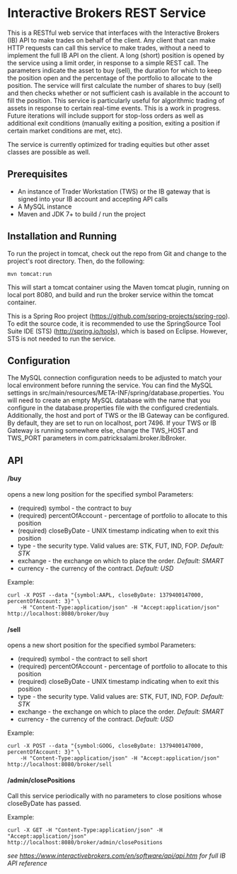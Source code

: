 # Interactive Brokers REST Service

This is a RESTful web service that interfaces with the Interactive Brokers (IB) API to make trades on behalf of the client. Any client that can make HTTP requests can call this service to make trades, without a need to implement the full IB API on the client. A long (short) position is opened by the service using a limit order, in response to a simple REST call. The parameters indicate the asset to buy (sell), the duration for which to keep the position open and the percentage of the portfolio to allocate to the position. The service will first calculate the number of shares to buy (sell) and then checks whether or not sufficient cash is available in the account to fill the position. This service is particularly useful for algorithmic trading of assets in response to certain real-time events.
This is a work in progress. Future iterations will include support for stop-loss orders as well as additional exit conditions (manually exiting a position, exiting a position if certain market conditions are met, etc).

The service is currently optimized for trading equities but other asset classes are possible as well.

## Prerequisites
* An instance of Trader Workstation (TWS) or the IB gateway that is signed into your IB account and accepting API calls
* A MySQL instance
* Maven and JDK 7+ to build / run the project

## Installation and Running

To run the project in tomcat, check out the repo from Git and change to the project's root directory. Then, do the following:

````
mvn tomcat:run
````

This will start a tomcat container using the Maven tomcat plugin, running on local port 8080, and build and run the broker service within the tomcat container.

This is a Spring Roo project (https://github.com/spring-projects/spring-roo). To edit the source code, it is recommended to use the SpringSource Tool Suite IDE (STS) (http://spring.io/tools), which is based on Eclipse. However, STS is not needed to run the service.

## Configuration
The MySQL connection configuration needs to be adjusted to match your local environment before running the service. You can find the MySQL settings in src/main/resources/META-INF/spring/database.properties. You will need to create an empty MySQL database with the name that you configure in the database.properties file with the configured credentials.
Additionally, the host and port of TWS or the IB Gateway can be configured. By default, they are set to run on localhost, port 7496. If your TWS or IB Gateway is running somewhere else, change the TWS_HOST and TWS_PORT parameters in com.patricksalami.broker.IbBroker.

## API

#### /buy
opens a new long position for the specified symbol
Parameters:

* (required) symbol - the contract to buy
* (required) percentOfAccount - percentage of portfolio to allocate to this position
* (required) closeByDate - UNIX timestamp indicating when to exit this position
* type - the security type. Valid values are: STK, FUT, IND, FOP. *Default: STK*
* exchange - the exchange on which to place the order. *Default: SMART*
* currency - the currency of the contract. *Default: USD*

Example:
````
curl -X POST --data "{symbol:AAPL, closeByDate: 1379400147000, percentOfAccount: 3}" \
    -H "Content-Type:application/json" -H "Accept:application/json" http://localhost:8080/broker/buy
````

#### /sell
opens a new short position for the specified symbol
Parameters:

* (required) symbol - the contract to sell short
* (required) percentOfAccount - percentage of portfolio to allocate to this position
* (required) closeByDate - UNIX timestamp indicating when to exit this position
* type - the security type. Valid values are: STK, FUT, IND, FOP. *Default: STK*
* exchange - the exchange on which to place the order. *Default: SMART*
* currency - the currency of the contract. *Default: USD*

Example:
````
curl -X POST --data "{symbol:GOOG, closeByDate: 1379400147000, percentOfAccount: 3}" \
    -H "Content-Type:application/json" -H "Accept:application/json" http://localhost:8080/broker/sell
````

#### /admin/closePositions
Call this service periodically with no parameters to close positions whose closeByDate has passed.

Example:
````
curl -X GET -H "Content-Type:application/json" -H "Accept:application/json" http://localhost:8080/broker/admin/closePositions
````


_see https://www.interactivebrokers.com/en/software/api/api.htm for full IB API reference_